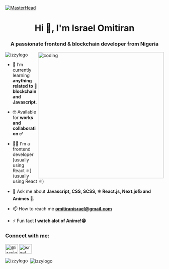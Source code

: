 [![MasterHead](https://camo.githubusercontent.com/48ec00ed4c84e771db4a1db90b56352923a8d644452a32b434d68e97006c9337/68747470733a2f2f63686b736b696c6c732e636f6d2f77702d636f6e74656e742f75706c6f6164732f323032302f30342f504e432d416e696d617465642d42616e6e6572732e676966)](https://rishavchanda.io)
<h1 align="center">Hi 👋, I'm Israel Omitiran</h1>
<h3 align="center">A passionate frontend & blockchain developer from Nigeria</h3>
<img align="right" alt="coding" width="400" src="https://miro.medium.com/max/1360/0*7Q3yvSIv_t0ioJ-Z.gif" />

<p align="left"> <img src="https://komarev.com/ghpvc/?username=izzylogo&label=Profile%20views&color=0e75b6&style=flat" alt="izzylogo" /> </p>

- 🌱 I’m currently learning **anything related to 🔗 blockchain and Javascript.**

- 🤓 Available for **works and collaboration ✅**

- 👨‍💻 I'm a frontend developer [usually using React ⚛️](usually using React ⚛️)

- 💬 Ask me about **Javascript, CSS, SCSS, ⚛️ React.js, Next.js👍 and Animes 👊.**

- 📫 How to reach me **omitiranisrael@gmail.com**

- ⚡ Fun fact **I watch alot of Anime!😁**

<h3 align="left">Connect with me:</h3>
<p align="left">
<a href="https://twitter.com/@izzylogo" target="blank"><img align="center" src="https://raw.githubusercontent.com/rahuldkjain/github-profile-readme-generator/master/src/images/icons/Social/twitter.svg" alt="@izzylogo" height="30" width="40" /></a>
<a href="https://linkedin.com/in/israel omitiran" target="blank"><img align="center" src="https://raw.githubusercontent.com/rahuldkjain/github-profile-readme-generator/master/src/images/icons/Social/linked-in-alt.svg" alt="israel omitiran" height="30" width="40" /></a>
</p>

<p><img align="left" src="https://github-readme-stats.vercel.app/api/top-langs?username=izzylogo&show_icons=true&locale=en&layout=compact" alt="izzylogo" /></p>

<p>&nbsp;<img align="center" src="https://github-readme-stats.vercel.app/api?username=izzylogo&show_icons=true&locale=en" alt="izzylogo" /></p>
